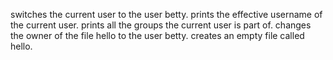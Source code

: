 switches the current user to the user betty.
prints the effective username of the current user.
prints all the groups the current user is part of.
changes the owner of the file hello to the user betty.
creates an empty file called hello.
